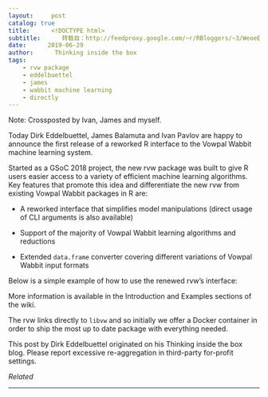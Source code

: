 ```yaml
---
layout:     post
catalog: true
title:      <!DOCTYPE html>
subtitle:      转载自：http://feedproxy.google.com/~r/RBloggers/~3/WeoeEcXNmqc/
date:      2019-06-29
author:      Thinking inside the box
tags:
    - rvw package
    - eddelbuettel
    - james
    - wabbit machine learning
    - directly
---
```



Note: Crossposted by Ivan, James and myself.


Today Dirk Eddelbuettel, James Balamuta and Ivan Pavlov are happy to announce the first release of a reworked R interface to the Vowpal Wabbit machine learning system.

Started as a GSoC 2018 project, the new rvw package was built to give R users easier access to a variety of efficient machine learning algorithms. Key features that promote this idea and differentiate the new rvw from existing Vowpal Wabbit packages in R are:

- A reworked interface that simplifies model manipulations (direct usage of CLI arguments is also available)

- Support of the majority of Vowpal Wabbit learning algorithms and reductions

- Extended `data.frame` converter covering different variations of Vowpal Wabbit input formats


Below is a simple example of how to use the renewed rvw’s interface:

More information is available in the Introduction and Examples sections of the wiki.

The rvw links directly to `libvw` and so initially we offer a Docker container in order to ship the most up to date package with everything needed.


This post by Dirk Eddelbuettel originated on his Thinking inside the box blog. Please report excessive re-aggregation in third-party for-profit settings.





*Related*







---
